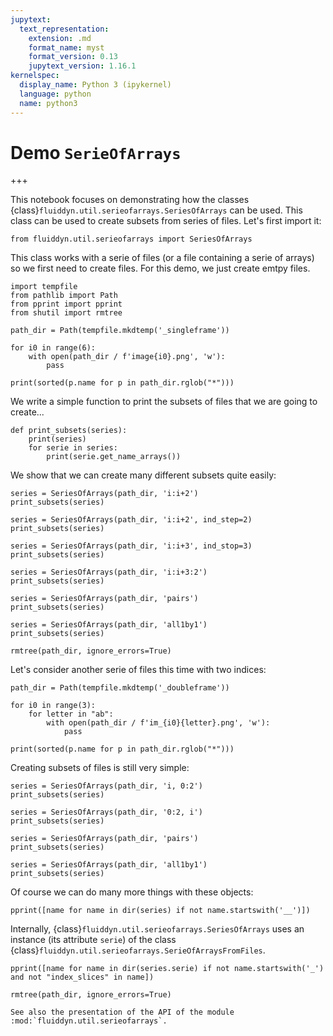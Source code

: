 ```yaml
---
jupytext:
  text_representation:
    extension: .md
    format_name: myst
    format_version: 0.13
    jupytext_version: 1.16.1
kernelspec:
  display_name: Python 3 (ipykernel)
  language: python
  name: python3
---
```


# Demo `SerieOfArrays`

+++

This notebook focuses on demonstrating how the classes
{class}`fluiddyn.util.serieofarrays.SeriesOfArrays` can be used. This class can be used
to create subsets from series of files. Let's first import it:

```{code-cell} ipython3
from fluiddyn.util.serieofarrays import SeriesOfArrays
```

This class works with a serie of files (or a file containing a serie of arrays) so we
first need to create files. For this demo, we just create emtpy files.

```{code-cell} ipython3
import tempfile
from pathlib import Path
from pprint import pprint
from shutil import rmtree
```

```{code-cell} ipython3
path_dir = Path(tempfile.mkdtemp('_singleframe'))

for i0 in range(6):
    with open(path_dir / f'image{i0}.png', 'w'):
        pass

print(sorted(p.name for p in path_dir.rglob("*")))
```

We write a simple function to print the subsets of files that we are going to create...

```{code-cell} ipython3
def print_subsets(series):
    print(series)
    for serie in series:
        print(serie.get_name_arrays())
```

We show that we can create many different subsets quite easily:

```{code-cell} ipython3
series = SeriesOfArrays(path_dir, 'i:i+2')
print_subsets(series)
```

```{code-cell} ipython3
series = SeriesOfArrays(path_dir, 'i:i+2', ind_step=2)
print_subsets(series)
```

```{code-cell} ipython3
series = SeriesOfArrays(path_dir, 'i:i+3', ind_stop=3)
print_subsets(series)
```

```{code-cell} ipython3
series = SeriesOfArrays(path_dir, 'i:i+3:2')
print_subsets(series)
```

```{code-cell} ipython3
series = SeriesOfArrays(path_dir, 'pairs')
print_subsets(series)
```

```{code-cell} ipython3
series = SeriesOfArrays(path_dir, 'all1by1')
print_subsets(series)
```

```{code-cell} ipython3
rmtree(path_dir, ignore_errors=True)
```

Let's consider another serie of files this time with two indices:

```{code-cell} ipython3
path_dir = Path(tempfile.mkdtemp('_doubleframe'))

for i0 in range(3):
    for letter in "ab":
        with open(path_dir / f'im_{i0}{letter}.png', 'w'):
            pass

print(sorted(p.name for p in path_dir.rglob("*")))
```

Creating subsets of files is still very simple:

```{code-cell} ipython3
series = SeriesOfArrays(path_dir, 'i, 0:2')
print_subsets(series)
```

```{code-cell} ipython3
series = SeriesOfArrays(path_dir, '0:2, i')
print_subsets(series)
```

```{code-cell} ipython3
series = SeriesOfArrays(path_dir, 'pairs')
print_subsets(series)
```

```{code-cell} ipython3
series = SeriesOfArrays(path_dir, 'all1by1')
print_subsets(series)
```

Of course we can do many more things with these objects:

```{code-cell} ipython3
pprint([name for name in dir(series) if not name.startswith('__')])
```

Internally, {class}`fluiddyn.util.serieofarrays.SeriesOfArrays` uses an instance (its
attribute `serie`) of the class
{class}`fluiddyn.util.serieofarrays.SerieOfArraysFromFiles`.

```{code-cell} ipython3
pprint([name for name in dir(series.serie) if not name.startswith('_') and not "index_slices" in name])
```

```{code-cell} ipython3
rmtree(path_dir, ignore_errors=True)
```

```{raw-cell}
See also the presentation of the API of the module :mod:`fluiddyn.util.serieofarrays`.
```
